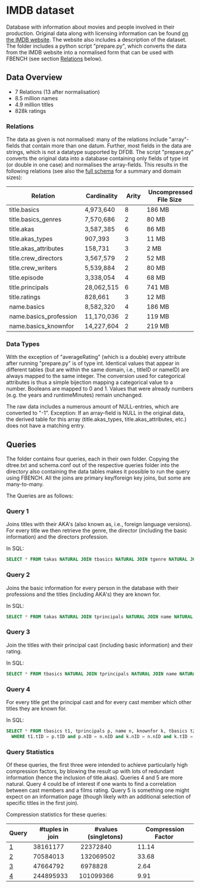 # IMDB dataset

Database with information about movies and people involved in their production. Original data along with licensing information can be found [on the IMDB website](https://www.imdb.com/interfaces/). The website also includes a description of the dataset. The folder includes a python script "prepare.py", which converts the data from the IMDB website into a normalised form that can be used with FBENCH (see section [Relations](#Relations) below). 

## Data Overview

* 7 Relations (13 after normalisation)
* 8.5 million names
* 4.9 million titles
* 828k ratings

### Relations

The data as given is not normalised: many of the relations include "array"-fields that contain more than one datum. Further, most fields in the data are strings, which is not a datatype supported by DFDB. The script "prepare.py" converts the original data into a database containing only fields of type int (or double in one case) and normalises the array-fields. This results in the following relations (see also the [full schema](schema.md) for a summary and domain sizes):

Relation | Cardinality | Arity | Uncompressed File Size
---------|-------------|-------|-----------------------
title.basics | 4,973,640 | 8 | 186 MB
title.basics_genres | 7,570,686 | 2 | 80 MB
title.akas | 3,587,385 | 6 | 86 MB
title.akas_types | 907,393 | 3 | 11 MB
title.akas_attributes | 158,731 | 3 | 2 MB
title.crew_directors | 3,567,579 | 2 | 52 MB
title.crew_writers | 5,539,884 | 2 | 80 MB
title.episode | 3,338,054 | 4 | 68 MB
title.principals | 28,062,515 | 6 | 741 MB
title.ratings | 828,661 | 3 | 12 MB
name.basics | 8,582,320 | 4 | 186 MB
name.basics_profession | 11,170,036 | 2 | 119 MB
name.basics_knownfor | 14,227,604 | 2 | 219 MB

### Data Types

With the exception of "averageRating" (which is a double) every attribute after running "prepare.py" is of type int. Identical values that appear in different tables (but are within the same domain, i.e., titleID or nameID) are always mapped to the same integer. The conversion used for categorical attributes is thus a simple bijection mapping a categorical value to a number. Booleans are mapped to 0 and 1. Values that were already numbers (e.g. the years and runtimeMinutes) remain unchanged.

The raw data includes a numerous amount of NULL-entries, which are converted to "-1". Exception: If an array-field is NULL in the original data, the derived table for this array (title.akas_types, title.akas_attributes, etc.) does not have a matching entry.

## Queries

The folder contains four queries, each in their own folder. Copying the dtree.txt and schema.conf out of the respective queries folder into the directory also containing the data tables makes it possible to run the query using FBENCH. All the joins are primary key/foreign key joins, but some are many-to-many. 

The Queries are as follows:

### Query 1
Joins titles with their AKA's (also known as, i.e., foreign language versions). For every title we then retrieve the genre, the director (including the basic information) and the directors profession.

In SQL: 
```SQL
SELECT * FROM takas NATURAL JOIN tbasics NATURAL JOIN tgenre NATURAL JOIN directors NATURAL JOIN name NATURAL JOIN profession;
```
### Query 2
Joins the basic information for every person in the database with their professions and the titles (including AKA's) they are known for.

In SQL:
```SQL
SELECT * FROM takas NATURAL JOIN tprincipals NATURAL JOIN name NATURAL JOIN profession NATURAL JOIN tbasics;
```
### Query 3
Join the titles with their principal cast (including basic information) and their rating.

In SQL:
```SQL
SELECT * FROM tbasics NATURAL JOIN tprincipals NATURAL JOIN name NATURAL JOIN tratings;
```
### Query 4
For every title get the principal cast and for every cast member which other titles they are known for.

In SQL:
```SQL
SELECT * FROM tbasics t1, tprincipals p, name n, knownfor k, tbasics t2
  WHERE t1.tID = p.tID and p.nID = n.nID and k.nID = n.nID and k.tID = t2.tID;
```

### Query Statistics

Of these queries, the first three were intended to achieve particularly high compression factors, by blowing the result up with lots of redundant information (hence the inclusion of title.akas). Queries 4 and 5 are more natural. Query 4 could be of interest if one wants to find a correlation between cast members and a films rating. Query 5 is something one might expect on an information page (though likely with an additional selection of specific titles in the first join).

Compression statistics for these queries:

Query | #tuples in join | #values (singletons) | Compression Factor
------|-----------------|----------------------|-------------------
[1](#Query-1) | 38161177  | 22372840  | 11.14
[2](#Query-2) | 70584013  | 132069502 | 33.68
[3](#Query-3) | 47664792  | 6978828   | 2.64
[4](#Query-4) | 244895933 | 101099366 | 9.91

